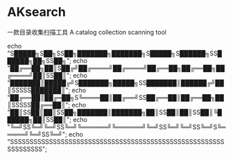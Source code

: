 # AKsearch
一款目录收集扫描工具     A catalog collection scanning tool


echo "S█████╗S██╗SS██╗███████╗███████╗S█████╗S██████╗SS██████╗██╗SS██╗";
echo "██╔══██╗██║S██╔╝██╔════╝██╔════╝██╔══██╗██╔══██╗██╔════╝██║SS██║";
echo "███████║█████╔╝S███████╗█████╗SS███████║██████╔╝██║SSSSS███████║";
echo "██╔══██║██╔═██╗S╚════██║██╔══╝SS██╔══██║██╔══██╗██║SSSSS██╔══██║";
echo "██║SS██║██║SS██╗███████║███████╗██║SS██║██║SS██║╚██████╗██║SS██║";
echo "╚═╝SS╚═╝╚═╝SS╚═╝╚══════╝╚══════╝╚═╝SS╚═╝╚═╝SS╚═╝S╚═════╝╚═╝SS╚═╝";
echo "SSSSSSSSSSSSSSSSSSSSSSSSSSSSSSSSSSSSSSSSSSSSSSSSSSSSSSSSSSSSSSSS";

                                                                             
                                                                             
